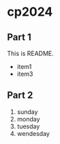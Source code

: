 # cp2024

## Part 1
This is README.
- item1
- item3

## Part 2
1. sunday
1. monday
1. tuesday
1. wendesday
